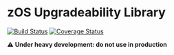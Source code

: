 # zOS Upgradeability Library

[![Build Status](https://travis-ci.org/zeppelinos/upgradeability-lib.svg?branch=master)](https://travis-ci.org/zeppelinos/upgradeability-lib)
[![Coverage Status](https://coveralls.io/repos/github/zeppelinos/upgradeability-lib/badge.svg?branch=master)](https://coveralls.io/github/zeppelinos/upgradeability-lib?branch=master)

:warning: **Under heavy development: do not use in production**
